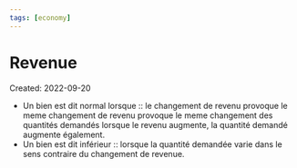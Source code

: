 ```yaml
---
tags: [economy] 
---
```

# Revenue
Created: 2022-09-20

- Un bien est dit normal lorsque :: le changement de revenu provoque le meme changement de revenu provoque le meme changement des quantités demandés lorsque le revenu augmente, la quantité demandé augmente également.
- Un bien est dit inférieur :: lorsque la quantité demandée varie dans le sens contraire du changement de revenue.